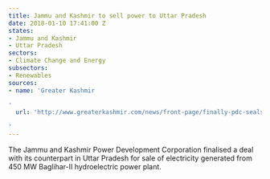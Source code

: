 ```yaml
---
title: Jammu and Kashmir to sell power to Uttar Pradesh
date: 2018-01-10 17:41:00 Z
states:
- Jammu and Kashmir
- Uttar Pradesh
sectors:
- Climate Change and Energy
subsectors:
- Renewables
sources:
- name: 'Greater Kashmir

'
  url: 'http://www.greaterkashmir.com/news/front-page/finally-pdc-seals-deal-with-uppcl-on-baglihar-ii-power-sale/270835.html

'
---
```


The Jammu and Kashmir Power Development Corporation finalised a deal with its counterpart in Uttar Pradesh for sale of electricity generated from 450 MW Baglihar-II hydroelectric power plant. 
